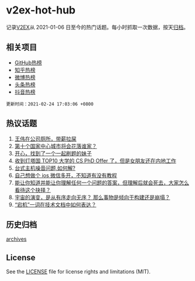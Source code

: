 # v2ex-hot-hub

 记录[V2EX](https://www.v2ex.com/)从 2021-01-06 日至今的热门话题。每小时抓取一次数据，按天[归档](archives)。
 
 ## 相关项目

- [GitHub热榜](https://github.com/snaildev/github-hot-hub)
- [知乎热榜](https://github.com/snaildev/zhihu-hot-hub)
- [微博热榜](https://github.com/snaildev/weibo-hot-hub)
- [头条热榜](https://github.com/snaildev/toutiao-hot-hub)
- [抖音热榜](https://github.com/snaildev/douyin-hot-hub)


 `更新时间：2021-02-24 17:03:06 +0800`

## 热议话题

1. [王伟在公司厕所，带薪拉屎](https://www.v2ex.com/t/755667)
1. [第十个国家中心城市将会花落谁家？](https://www.v2ex.com/t/755577)
1. [开心，找到了一个一起刷题的妹子](https://www.v2ex.com/t/755557)
1. [收到灯塔国 TOP10 大学的 CS PhD Offer 了，但是女朋友还在内地工作](https://www.v2ex.com/t/755750)
1. [台式主机噪音问题,如何解?](https://www.v2ex.com/t/755642)
1. [自己想做个 ios 微信多开，不知道有没有教程](https://www.v2ex.com/t/755689)
1. [能让你知道并能让你理解任何一个问题的答案，但理解后就会死去，大家怎么看待这个抉择？](https://www.v2ex.com/t/755698)
1. [宇宙的演变，是从有序走向无序？ 那么事物是倾向于构建还是崩塌？](https://www.v2ex.com/t/755674)
1. [“宕机”一词在技术文档中如何表达？](https://www.v2ex.com/t/755812)

## 历史归档

[archives](archives)

## License

See the [LICENSE](LICENSE) file for license rights and limitations (MIT).
